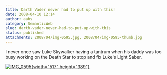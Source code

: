 ```yaml
---
title: Darth Vader never had to put up with this!
date: 2008-04-10 12:14
author: aabs
category: SemanticWeb
slug: darth-vader-never-had-to-put-up-with-this
status: published
attachments: 2008/04/img-0595.jpg, 2008/04/img-0595-thumb.jpg
---
```


I never once saw Luke Skywalker having a tantrum when his daddy was too busy working on the Death Star to stop and fix Luke's Light Saber.

[![IMG\_0595]({static}2008/04/img-0595-thumb.jpg){width="517" height="389"}]({static}2008/04/img-0595.jpg)
